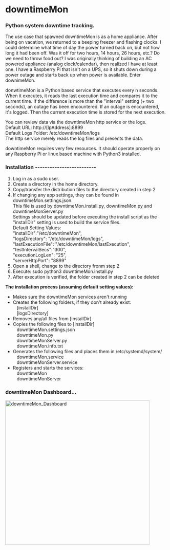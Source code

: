# downtimeMon
### Python system downtime tracking.

The use case that spawned downtimeMon is as a home appliance.  After being on vacation, we returned to a beeping freezer and flashing clocks. I could determine what time of day the power turned back on, but not how long it had been off.  Was it off for two hours, 14 hours, 26 hours, etc.? Do we need to throw food out? I was originally thinking of building an AC powered appliance (analog clock/calendar), then realized I have at least one.  I have a Raspberry Pi that isn't on a UPS, so it shuts down during a power outage and starts back up when power is available. Enter downimeMon.

donwtimeMon is a Python based service that executes every n seconds. When it executes, it reads the last execution time and compares it to the current time.  If the difference is more than the "interval" setting (+ two seconds), an outage has been encountered. If an outage is encountered, it's logged. Then the current execution time is stored for the next execution.

You can review data via the downtimeMon http service or the logs.  
Default URL:  http://[IpAddress]:8899  
Default Logs Folder:  /etc/downtimeMon/logs  
The http service merely reads the log files and presents the data.  

downtimeMon requires very few resources. It should operate properly on any Raspberry Pi or linux based machine with Python3 installed.

### Installation -------------------------
1) Log in as a sudo user.  
2) Create a directory in the home directory.  
3) Copy/transfer the distribution files to the directory created in step 2  
4) If changing any app settings, they can be found in downtimeMon.settings.json.  
   This file is used by downtimeMon.install.py, downtimeMon.py and downtimeMonServer.py  
   Settings should be updated before executing the install script as the "installDir" setting is used to build the service files.  
   Default Setting Values:  
     "installDir":"/etc/downtimeMon",  
     "logsDirectory": "/etc/downtimeMon/logs",  
     "lastExecutionFile": "/etc/downtimeMon/lastExecution",  
     "testIntervalSecs":"300",  
     "executionLogLen": "25",  
     "serverHttpPort": "8899"  
5) Open a shell, change to the directory fronm step 2  
6) Execute:  sudo python3 downtimeMon.install.py  
7) After execution is verified, the folder created in step 2 can be deleted  
  
  
**The installation process (assuming default setting values):**
- Makes sure the downtimeMon services aren't running  
- Creates the following folders, if they don't already exist:  
&nbsp;&nbsp;    [installDir]   
&nbsp;&nbsp;    [logsDirectory]   
- Removes any/all files from [installDir]  
- Copies the following files to [installDir]  
&nbsp;&nbsp;    downtimeMon.settings.json  
&nbsp;&nbsp;    downtimeMon.py  
&nbsp;&nbsp;    downtimeMonServer.py  
&nbsp;&nbsp;    downtimeMon.info.txt  
- Generates the following files and places them in /etc/systemd/system/  
&nbsp;&nbsp;    downtimeMon.service  
&nbsp;&nbsp;    downtimeMonServer.service  
- Registers and starts the services:  
&nbsp;&nbsp;    downtimeMon  
&nbsp;&nbsp;    downtimeMonServer  

### downtimeMon Dashboard...  
<img width="450" alt="downtimeMon_Dashboard" src="https://github.com/user-attachments/assets/b78dd73d-338c-442b-b719-10dbbb6187ae" />

